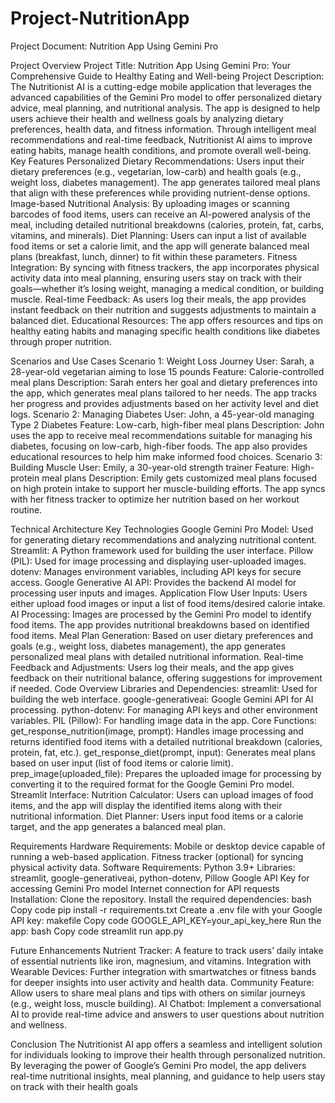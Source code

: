 # Project-NutritionApp
Project Document: Nutrition App Using Gemini Pro

Project Overview
Project Title: Nutrition App Using Gemini Pro: Your Comprehensive Guide to Healthy Eating and Well-being
Project Description: The Nutritionist AI is a cutting-edge mobile application that leverages the advanced capabilities of the Gemini Pro model to offer personalized dietary advice, meal planning, and nutritional analysis. The app is designed to help users achieve their health and wellness goals by analyzing dietary preferences, health data, and fitness information. Through intelligent meal recommendations and real-time feedback, Nutritionist AI aims to improve eating habits, manage health conditions, and promote overall well-being.
Key Features
Personalized Dietary Recommendations: Users input their dietary preferences (e.g., vegetarian, low-carb) and health goals (e.g., weight loss, diabetes management). The app generates tailored meal plans that align with these preferences while providing nutrient-dense options.
Image-based Nutritional Analysis: By uploading images or scanning barcodes of food items, users can receive an AI-powered analysis of the meal, including detailed nutritional breakdowns (calories, protein, fat, carbs, vitamins, and minerals).
Diet Planning: Users can input a list of available food items or set a calorie limit, and the app will generate balanced meal plans (breakfast, lunch, dinner) to fit within these parameters.
Fitness Integration: By syncing with fitness trackers, the app incorporates physical activity data into meal planning, ensuring users stay on track with their goals—whether it’s losing weight, managing a medical condition, or building muscle.
Real-time Feedback: As users log their meals, the app provides instant feedback on their nutrition and suggests adjustments to maintain a balanced diet.
Educational Resources: The app offers resources and tips on healthy eating habits and managing specific health conditions like diabetes through proper nutrition.


Scenarios and Use Cases
Scenario 1: Weight Loss Journey
User: Sarah, a 28-year-old vegetarian aiming to lose 15 pounds
Feature: Calorie-controlled meal plans
Description: Sarah enters her goal and dietary preferences into the app, which generates meal plans tailored to her needs. The app tracks her progress and provides adjustments based on her activity level and diet logs.
Scenario 2: Managing Diabetes
User: John, a 45-year-old managing Type 2 Diabetes
Feature: Low-carb, high-fiber meal plans
Description: John uses the app to receive meal recommendations suitable for managing his diabetes, focusing on low-carb, high-fiber foods. The app also provides educational resources to help him make informed food choices.
Scenario 3: Building Muscle
User: Emily, a 30-year-old strength trainer
Feature: High-protein meal plans
Description: Emily gets customized meal plans focused on high protein intake to support her muscle-building efforts. The app syncs with her fitness tracker to optimize her nutrition based on her workout routine.


Technical Architecture
Key Technologies
Google Gemini Pro Model: Used for generating dietary recommendations and analyzing nutritional content.
Streamlit: A Python framework used for building the user interface.
Pillow (PIL): Used for image processing and displaying user-uploaded images.
dotenv: Manages environment variables, including API keys for secure access.
Google Generative AI API: Provides the backend AI model for processing user inputs and images.
Application Flow
User Inputs:
Users either upload food images or input a list of food items/desired calorie intake.
AI Processing:
Images are processed by the Gemini Pro model to identify food items.
The app provides nutritional breakdowns based on identified food items.
Meal Plan Generation:
Based on user dietary preferences and goals (e.g., weight loss, diabetes management), the app generates personalized meal plans with detailed nutritional information.
Real-time Feedback and Adjustments:
Users log their meals, and the app gives feedback on their nutritional balance, offering suggestions for improvement if needed.
Code Overview
Libraries and Dependencies:
streamlit: Used for building the web interface.
google-generativeai: Google Gemini API for AI processing.
python-dotenv: For managing API keys and other environment variables.
PIL (Pillow): For handling image data in the app.
Core Functions:
get_response_nutrition(image, prompt):
Handles image processing and returns identified food items with a detailed nutritional breakdown (calories, protein, fat, etc.).
get_response_diet(prompt, input):
Generates meal plans based on user input (list of food items or calorie limit).
prep_image(uploaded_file):
Prepares the uploaded image for processing by converting it to the required format for the Google Gemini Pro model.
Streamlit Interface:
Nutrition Calculator: Users can upload images of food items, and the app will display the identified items along with their nutritional information.
Diet Planner: Users input food items or a calorie target, and the app generates a balanced meal plan.

Requirements
Hardware Requirements:
Mobile or desktop device capable of running a web-based application.
Fitness tracker (optional) for syncing physical activity data.
Software Requirements:
Python 3.9+
Libraries: streamlit, google-generativeai, python-dotenv, Pillow
Google API Key for accessing Gemini Pro model
Internet connection for API requests
Installation:
Clone the repository.
Install the required dependencies:
bash
Copy code
pip install -r requirements.txt
Create a .env file with your Google API key:
makefile
Copy code
GOOGLE_API_KEY=your_api_key_here
Run the app:
bash
Copy code
streamlit run app.py


Future Enhancements
Nutrient Tracker: A feature to track users’ daily intake of essential nutrients like iron, magnesium, and vitamins.
Integration with Wearable Devices: Further integration with smartwatches or fitness bands for deeper insights into user activity and health data.
Community Feature: Allow users to share meal plans and tips with others on similar journeys (e.g., weight loss, muscle building).
AI Chatbot: Implement a conversational AI to provide real-time advice and answers to user questions about nutrition and wellness.


Conclusion
The Nutritionist AI app offers a seamless and intelligent solution for individuals looking to improve their health through personalized nutrition. By leveraging the power of Google’s Gemini Pro model, the app delivers real-time nutritional insights, meal planning, and guidance to help users stay on track with their health goals

